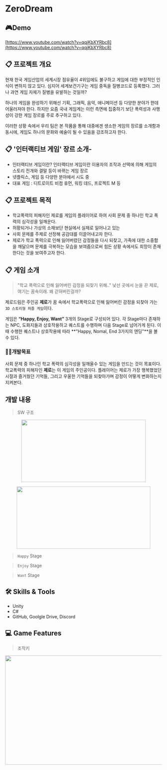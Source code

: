 # ZeroDream

## 🎮Demo
[https://www.youtube.com/watch?v=qqjKbXYRbc8](https://www.youtube.com/watch?v=qqjKbXYRbc8)


## 📋 프로젝트 개요

현재 한국 게임산업의 세계시장 점유율이 4위임에도 불구하고 게임에 대한 부정적인 인식이 변하지 않고 있다. 심지어 세계보건기구는 게임 중독을 질병코드로 등록했다. 그러나 과연 게임 자체가 질병을 유발하는 것일까?

하나의 게임을 완성하기 위해선 기획, 그래픽, 음악, 애니메이션 등 다양한 분야가 한데 어울러져야 한다. 하지만 요즘 국내 게임계는 이런 측면에 집중하기 보단 폭력성과 사행성이 강한 게임 장르를 주로 추구하고 있다.

이러한 상황 속에서 우리 팀은 본 작품을 통해 대중에겐 생소한 게임의 장르를 소개함과 동시에, 게임도 하나의 문화와 예술이 될 수 있음을 강조하고자 한다.

## 📋 '인터랙티브 게임' 장르 소개-

- 인터랙티브 게임이란?
인터랙티브 게임이란 이용자의 조작과 선택에 의해
게임의 스토리 전개와 결말 등이 바뀌는 게임 장르
- 넷플릭스, 게임 등 다양한 분야에서 시도 중
- 대표 게임 : 디트로이트 비컴 휴먼, 워킹 데드, 프로젝트 M 등

## 📋 프로젝트 목적

- 학교폭력의 피해자인 제로를 게임의 플레이어로 하여 사회 문제 중 하나인 학교 폭력의 심각성을 일깨운다.
- 허황되거나 가상의 소재보단 현실에서 실제로 일어나고 있는
- 사회 문제를 주제로 선정해 공감대를 이끌어내고자 한다.
- 제로가 학교 폭력으로 인해 잃어버렸던 감정들을 다시 되찾고, 가족에 대한 소중함을 깨달으며 문제를 극복하는 모습을 보여줌으로써 힘든 상황 속에서도 희망이 존재한다는 것을 보여주고자 한다.




## 📋 게임 소개
> "학교 폭력으로 인해 잃어버린 감정을 되찾기 위해.." 낯선 곳에서 눈을 끈 제로, 여기는 꿈속이래. 왜 갇혀버린걸까?  

제로드림은 주인공 **제로**가 꿈 속에서 학교폭력으로 인해 잃어버린 감정을 되찾아 가는 `3D 스토리형 퍼즐 게임`이다.  

게임은 **“Happy, Enjoy, Want”** 3개의 Stage로 구성되어 있다. 각 Stage마다 존재하는 NPC, 도화지들과 상호작용하고 퀘스트를 수행하며 다음 Stage로 넘어가게 된다. 이때 수행한 퀘스트나 상호작용에 따라 **"Happy, Nomal, End 3가지의 엔딩"**을 볼 수 있다.  
  

### 💁‍♀️개발목표  
사회 문제 중 하나인 학교 폭력의 심각성을 일깨울수 있는 게임을 만드는 것이 목표이다. 학교폭력의 피해자인 **제로**는 이 게임의 주인공이다. 플레이어는 제로가 가장 행복했었던 시절과 즐거웠던 기억들, 그리고 우울한 기억들을 되찾아가며 감정이 어떻게 변화하는지 지켜본다.


## 개발 내용

> SW 구조
<p align="center"><img src="https://user-images.githubusercontent.com/79504024/201117759-33d532a9-b185-4316-8aaf-08596abaae5f.png" width="400" height="200"/></p>

<p align="center"><img src="https://user-images.githubusercontent.com/79504024/201116810-90802068-3440-4888-8491-1bbb95ac65df.png" width="430" height="200"/></p>



> `Happy` Stage

> `Enjoy` Stage

> `Want` Stage

## 🛠️ Skills & Tools

- Unity
- C#
- GitHub, Goolgle Drive, Discord



## 💻 Game Features

> 조작키  

<p align="center"><img src="https://user-images.githubusercontent.com/79504024/201104614-5479f9ca-f34a-41aa-a07b-6dd4e9c60dd4.png" width="600" height="350"/></p>

